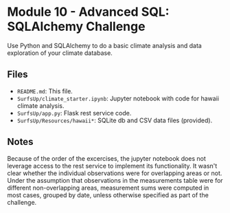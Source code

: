 # Module 10 - Advanced SQL: SQLAlchemy Challenge

Use Python and SQLAlchemy to do a basic climate analysis and data exploration of
your climate database.

## Files

* `README.md`: This file.
* `SurfsUp/climate_starter.ipynb`: Jupyter notebook with code for hawaii climate
  analysis.
* `SurfsUp/app.py`: Flask rest service code.
* `SurfsUp/Resources/hawaii*`: SQLite db and CSV data files (provided).

## Notes

Because of the order of the excercises, the jupyter notebook does not leverage
access to the rest service to implement its functionality.  It wasn't clear
whether the individual observations were for overlapping areas or not.  Under
the assumption that observations in the measurements table were for different
non-overlapping areas, measurement sums were computed in most cases, grouped by
date, unless otherwise specified as part of the challenge.
